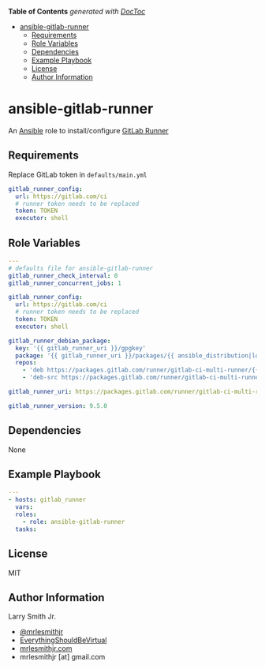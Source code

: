 <!-- START doctoc generated TOC please keep comment here to allow auto update -->
<!-- DON'T EDIT THIS SECTION, INSTEAD RE-RUN doctoc TO UPDATE -->
**Table of Contents**  *generated with [DocToc](https://github.com/thlorenz/doctoc)*

- [ansible-gitlab-runner](#ansible-gitlab-runner)
  - [Requirements](#requirements)
  - [Role Variables](#role-variables)
  - [Dependencies](#dependencies)
  - [Example Playbook](#example-playbook)
  - [License](#license)
  - [Author Information](#author-information)

<!-- END doctoc generated TOC please keep comment here to allow auto update -->

# ansible-gitlab-runner

An [Ansible](https://www.ansible.com) role to install/configure [GitLab Runner](https://docs.gitlab.com/runner/)

## Requirements

Replace GitLab token in `defaults/main.yml`

```yaml
gitlab_runner_config:
  url: https://gitlab.com/ci
  # runner token needs to be replaced
  token: TOKEN
  executor: shell
```

## Role Variables

```yaml
---
# defaults file for ansible-gitlab-runner
gitlab_runner_check_interval: 0
gitlab_runner_concurrent_jobs: 1

gitlab_runner_config:
  url: https://gitlab.com/ci
  # runner token needs to be replaced
  token: TOKEN
  executor: shell

gitlab_runner_debian_package:
  key: '{{ gitlab_runner_uri }}/gpgkey'
  package: '{{ gitlab_runner_uri }}/packages/{{ ansible_distribution|lower }}/{{ ansible_distribution_release|lower }}/gitlab-ci-multi-runner_{{ gitlab_runner_version }}_amd64.deb'
  repos:
    - 'deb https://packages.gitlab.com/runner/gitlab-ci-multi-runner/{{ ansible_distribution|lower }}/ {{ ansible_distribution_release|lower }} main'
    - 'deb-src https://packages.gitlab.com/runner/gitlab-ci-multi-runner/{{ ansible_distribution|lower }}/ {{ ansible_distribution_release|lower }} main'

gitlab_runner_uri: https://packages.gitlab.com/runner/gitlab-ci-multi-runner

gitlab_runner_version: 9.5.0
```

## Dependencies

None

## Example Playbook

```yaml
---
- hosts: gitlab_runner
  vars:
  roles:
    - role: ansible-gitlab-runner
  tasks:
```

## License

MIT

## Author Information

Larry Smith Jr.

-   [@mrlesmithjr](https://www.twitter.com/mrlesmithjr)
-   [EverythingShouldBeVirtual](http://everythingshouldbevirtual.com)
-   [mrlesmithjr.com](http://mrlesmithjr.com)
-   mrlesmithjr [at] gmail.com
